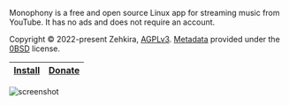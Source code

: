 Monophony is a free and open source Linux app for streaming music from YouTube. It has no ads and does not require an account.

Copyright © 2022-present Zehkira, [AGPLv3](https://gitlab.com/zehkira/monophony/-/blob/master/source/LICENSE). [Metadata](https://gitlab.com/zehkira/monophony/-/blob/master/source/data/metainfo.xml) provided under the [0BSD](https://opensource.org/license/0bsd/) license.

| [Install](https://gitlab.com/zehkira/monophony/-/blob/master/INSTALL.md) | [Donate](https://gitlab.com/zehkira/zehkira/-/blob/master/DONATE.md) |
|-|-|

<img src='https://gitlab.com/zehkira/monophony/-/raw/master/assets/screenshot1.png' alt='screenshot'>

